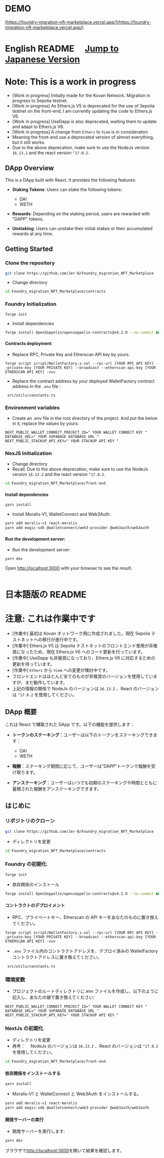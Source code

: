 <!-- @format -->

# DEMO

[https://foundry-migration-nft-marketplace.vercel.app/](https://foundry-migration-nft-marketplace.vercel.app/)

# English README 　[Jump to Japanese Version](#japanese)

# Note: This is a work in progress

- [Work in progress] Initially made for the Kovan Network. Migration in progress to Sepolia testnet.
- [Work in progress] As Ethers.js V5 is deprecated for the use of Sepolia testnet on the front-end, I am currently updating the code to Ethers.js V6.
- [Work in progress] UseDapp is also deprecated, waiting them to update and adapt to Ethers.js V6.
- [Work in progress] A change from `Ethers` to `Viem` is in consideration
- Meaning the front-end use a deprecated version of almost everything, but it still works.
- Due to the above deprecation, make sure to use the NodeJs version `16.13.2` and the react version `^17.0.2`.

## DApp Overview

This is a DApp built with React. It provides the following features:

- **Staking Tokens**: Users can stake the following tokens:

  - DAI
  - WETH

- **Rewards**: Depending on the staking period, users are rewarded with "DAPP" tokens.

- **Unstaking**: Users can unstake their initial stakes or their accumulated rewards at any time.

## Getting Started

### Clone the repository

```bash
git clone https://github.com/Jer-B/Foundry_migration_NFT_Marketplace
```

- Change directory

```bash
cd Foundry_migration_NFT_Marketplace/contracts
```

### Foundry Initialization

```
forge init
```

- Install dependencies

```bash
forge install OpenZeppelin/openzeppelin-contracts@v4.2.0 --no-commit && forge install @chainlink=smartcontractkit/chainlink-brownie-contracts@0.2.1 --no-commit
```

#### Contracts deployment

- Replace RPC, Private Key and Etherscan API key by yours.

```
forge script script/WalletFactory.s.sol --rpc-url [YOUR RPC API KEY] --private-key [YOUR PRIVATE KEY] --broadcast --etherscan-api-key [YOUR ETHERSCAN API KEY] -vvv
```

- Replace the contract address by your deployed WalletFactory contract address in the `.env` file :

```
 src/utils/constants.ts
```

### Environment variables

- Create an .env file in the root directory of the project. And put the below in it, replace the values by yours:

```
NEXT_PUBLIC_WALLET_CONNECT_PROJECT_ID=" YOUR WALLET CONNECT KEY "
DATABASE_URL=" YOUR SUPABASE DATABASE URL "
NEXT_PUBLIC_STACKUP_API_KEY=" YOUR STACKUP API KEY "
```

### NexJS Initialization

- Change directory
- Recall: Due to the above deprecation, make sure to use the NodeJs version `16.13.2` and the react version `^17.0.2`.

```bash
cd Foundry_migration_NFT_Marketplace/front-end
```

#### Install dependencies

```bash
yarn install
```

- Install Moralis-V1, WalletConnect and Web3Auth.

```bash
yarn add moralis-v1 react-moralis
yarn add magic-sdk @walletconnect/web3-provider @web3auth/web3auth
```

#### Run the development server:

- Run the development server:

```bash
yarn dev
```

Open [http://localhost:3000](http://localhost:3000) with your browser to see the result.
<br />
<br />

<a name="japanese"></a>

# 日本語版の README

# 注意: これは作業中です

- [作業中] 最初は Kovan ネットワーク用に作成されました。現在 Sepolia テストネットへの移行が進行中です。
- [作業中] Ethers.js V5 は Sepolia テストネットのフロントエンド使用が非推奨になったため、現在 Ethers.js V6 へのコード更新を行っています。
- [作業中] UseDapp も非推奨になっており、Ethers.js V6 に対応するための更新を待っています。
- [作業中] `Ethers` から `Viem` への変更が検討中です。
- フロントエンドはほとんど全てのものが非推奨のバージョンを使用していますが、まだ動作しています。
- 上記の情報の関係で NodeJs のバージョンは `16.13.2` 、React のバージョンは `^17.0.2` を使用してください。

## DApp 概要

これは React で構築された DApp です。以下の機能を提供します：

- **トークンのステーキング**：ユーザーは以下のトークンをステーキングできます：

  - DAI
  - WETH

- **報酬**：ステーキング期間に応じて、ユーザーは"DAPP"トークンで報酬を受け取ります。

- **アンステーキング**：ユーザーはいつでも初期のステーキングや時間とともに蓄積された報酬をアンステーキングできます。

## はじめに

### リポジトリのクローン

```bash
git clone https://github.com/Jer-B/Foundry_migration_NFT_Marketplace
```

- ディレクトリを変更

```bash
cd Foundry_migration_NFT_Marketplace/contracts
```

### Foundry の初期化

```
forge init
```

- 依存関係のインストール

```bash
forge install OpenZeppelin/openzeppelin-contracts@v4.2.0 --no-commit && forge install @chainlink=smartcontractkit/chainlink-brownie-contracts@0.2.1 --no-commit
```

#### コントラクトのデプロイメント

- RPC、プライベートキー、Etherscan の API キーをあなたのものに置き換えてください。

```
forge script script/WalletFactory.s.sol --rpc-url [YOUR RPC API KEY] --private-key [YOUR PRIVATE KEY] --broadcast --etherscan-api-key [YOUR ETHERSCAN API KEY] -vvv
```

- `.env` ファイル内のコントラクトアドレスを、デプロイ済みの WalletFactory コントラクトアドレスに置き換えてください。

```
 src/utils/constants.ts
```

### 環境変数

- プロジェクトのルートディレクトリに.env ファイルを作成し、以下のように記入し、あなたの値で置き換えてください:

```
NEXT_PUBLIC_WALLET_CONNECT_PROJECT_ID=" YOUR WALLET CONNECT KEY "
DATABASE_URL=" YOUR SUPABASE DATABASE URL "
NEXT_PUBLIC_STACKUP_API_KEY=" YOUR STACKUP API KEY "
```

### NextJs の初期化

- ディレクトリを変更
- 再考：　 NodeJs のバージョンは `16.13.2` 、React のバージョンは `^17.0.2` を使用してください。

```bash
cd Foundry_migration_NFT_Marketplace/front-end
```

#### 依存関係をインストールする

```bash
yarn install
```

- Moralis-V1 と WalletConnect と Web3Auth をインストールする。

```bash
yarn add moralis-v1 react-moralis
yarn add magic-sdk @walletconnect/web3-provider @web3auth/web3auth
```

#### 開発サーバーの実行

- 開発サーバーを実行します:

```bash
yarn dev
```

ブラウザで[http://localhost:3000](http://localhost:3000)を開いて結果を確認します。
